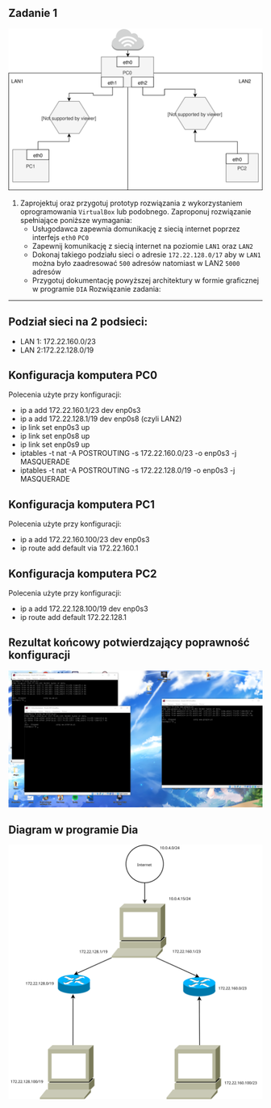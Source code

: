 Zadanie 1
---------

![zadanie 1](zadanie-1.svg)

1. Zaprojektuj oraz przygotuj prototyp rozwiązania z wykorzystaniem oprogramowania ``VirtualBox`` lub podobnego. 
Zaproponuj rozwiązanie spełniające poniższe wymagania:
   * Usługodawca zapewnia domunikację z siecią internet poprzez interfejs ``eth0`` ``PC0``
   * Zapewnij komunikację z siecią internet na poziomie ``LAN1`` oraz ``LAN2``
   * Dokonaj takiego podziału sieci o adresie ``172.22.128.0/17`` aby w ``LAN1`` można było zaadresować ``500`` adresów natomiast w LAN2 ``5000`` adresów    
   * Przygotuj dokumentację powyższej architektury w formie graficznej w programie ``DIA``
   Rozwiązanie zadania:
 -------------------------------------------
 Podział sieci na 2 podsieci:
---
 - LAN 1: 172.22.160.0/23
 - LAN 2:172.22.128.0/19

Konfiguracja komputera PC0
 --------------------------------
 Polecenia użyte przy konfiguracji:

- ip a add 172.22.160.1/23 dev enp0s3 
- ip a add 172.22.128.1/19 dev enp0s8 (czyli LAN2)
- ip link set enp0s3 up
- ip link set enp0s8 up
- ip link set enp0s9 up
- iptables -t nat -A POSTROUTING -s 172.22.160.0/23 -o enp0s3 -j MASQUERADE
- iptables -t nat -A POSTROUTING -s 172.22.128.0/19 -o enp0s3 -j MASQUERADE

 Konfiguracja komputera PC1
 --------------------------------
  Polecenia użyte przy konfiguracji:
- ip a add 172.22.160.100/23 dev enp0s3
- ip route add default via 172.22.160.1

 Konfiguracja komputera PC2
 ---------------------------------
Polecenia użyte przy konfiguracji:
- ip a add 172.22.128.100/19 dev enp0s3
- ip route add default 172.22.128.1



Rezultat końcowy potwierdzający poprawność konfiguracji
------------------------------------
![zada](zada.PNG)


Diagram w programie Dia
--------------
![DIAGRAM](diag.svg)
 
